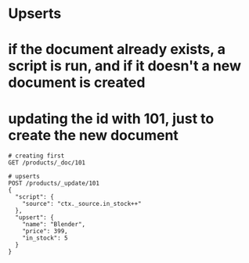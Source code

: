 # Upserts

# if the document already exists, a script is run, and if it doesn't a new document is created

# updating the id with 101, just to create the new document

```
# creating first
GET /products/_doc/101

# upserts
POST /products/_update/101
{
  "script": {
    "source": "ctx._source.in_stock++"
  },
  "upsert": {
    "name": "Blender",
    "price": 399,
    "in_stock": 5
  }
}
```
